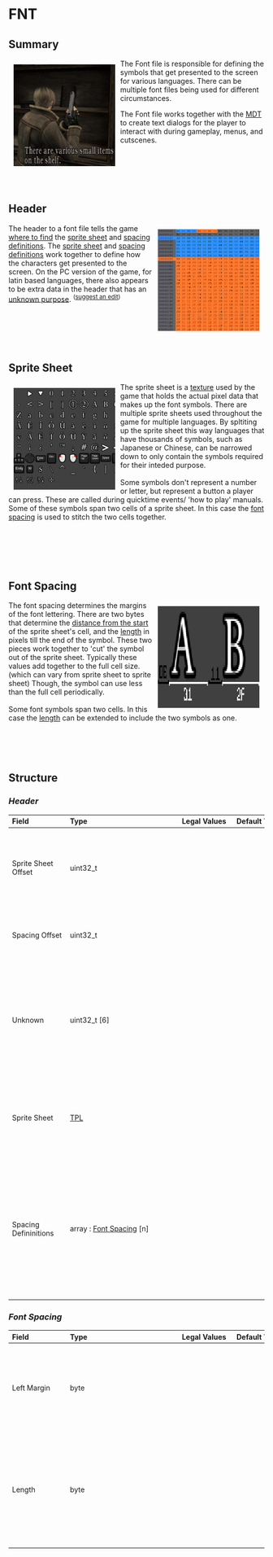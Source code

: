 # FNT

## Summary
 <img align='left' style='margin:10px' src='images/Events/Message Event.png' width=200 height=200></img> The Font file is responsible for defining the symbols that get presented to the screen for various languages. There can be multiple font files being used for different circumstances. 


The Font file works together with the [MDT](mdt.md) to create text dialogs for the player to interact with during gameplay, menus, and cutscenes. <br><br><br><br><br><br>

 ## Header
 <img align='right' style='margin:10px; background-size: cover;' src='images/Font Header.png' width=200 height=200></img> The header to a font file tells the game [where to find](#sprite-sheet-offset) the [sprite sheet](#sprite-sheet) and [spacing definitions](#spacing-definitions). The [sprite sheet](#sprite-sheet) and [spacing definitions](#spacing-definitions) work together to define how the characters get presented to the screen. On the PC version of the game, for latin based languages, there also appears to be extra data in the header that has an [unknown purpose](#unknown). <sup>([suggest an edit](https://github.com/Zatarita/re4-wiki/issues/new?title=update-FNT-Unknown))</sup><br><br><br><br><br><br>
 ## Sprite Sheet
 <img align='left' style='margin:10px' src='images/example.png' width=200 height=200></img> The sprite sheet is a [texture](tpl.md) used by the game that holds the actual pixel data that makes up the font symbols. There are multiple sprite sheets used throughout the game for multiple languages. By spltiting up the sprite sheet this way languages that have thousands of symbols, such as Japanese or Chinese, can be narrowed down to only contain the symbols required for their inteded purpose.
 <br><br> Some symbols don't represent a number or letter, but represent a button a player can press. These are called during quicktime events/ 'how to play' manuals. Some of these symbols span two cells of a sprite sheet. In this case the [font spacing](#font-spacing) is used to stitch the two cells together. <br><br> <br><br> <br><br>
 ## Font Spacing
 <img align='right' style='margin:10px' src='images/Font Spacing.png' width=200 height=200></img> The font spacing determines the margins of the font lettering. There are two bytes that determine the [distance from the start](#left-margin) of the sprite sheet's cell, and the [length](#length) in pixels till the end of the symbol. These two pieces work together to 'cut' the symbol out of the sprite sheet. Typically these values add together to the full cell size. (which can vary from sprite sheet to sprite sheet) Though, the symbol can use less than the full cell periodically.
<br><br> Some font symbols span two cells. In this case the [length](#length) can be extended to include the two symbols as one. <br><br><br><br><br> 
## Structure
### *Header*


| <span style="display: inline-block; width:100px">Field</span> | <span style="display: inline-block; width:200px">Type</span> | <span style="display: inline-block; width:100px">Legal Values</span> | <span style="display: inline-block; width:100px">Default Value</span> | Comment |
| :- | :- | :-: | :- | :- |
| <span id='sprite-sheet-offset'>Sprite Sheet Offset</span> | uint32_t   |  |  | The offset that points to the start of the [TPL](tpl.md) that defines the font's sprite sheet. |
| <span id='spacing-offset'>Spacing Offset</span> | uint32_t   |  |  | The offset that points to the start of the [font spacing definitions](#spacing-definitions). |
| <span id='unknown'>Unknown</span> | uint32_t  [6] |  |  | Unknown what these bytes do; however, they only seem to be set on the pc version of the game for the latin based symbols. |
| <span id='sprite-sheet'>Sprite Sheet</span> | [TPL](tpl.md)   |  |  | The sprite sheet holding the actual font symbols that gets presented to screen. |
| <span id='spacing-defininitions'>Spacing Defininitions</span> | array : [Font Spacing](#font-spacing) [n] |  |  | The size of the array appears to be the [Spacing Offset](#spacing-offset) through the end of file. There also seems to be no bounds checking at runtime. |
### *Font Spacing*


| <span style="display: inline-block; width:100px">Field</span> | <span style="display: inline-block; width:200px">Type</span> | <span style="display: inline-block; width:100px">Legal Values</span> | <span style="display: inline-block; width:100px">Default Value</span> | Comment |
| :- | :- | :-: | :- | :- |
| <span id='left-margin'>Left Margin</span> | byte   |  |  | Number of pixels between left border of the sprite and the beginning of the character. |
| <span id='length'>Length</span> | byte   |  |  | Number of pixels starting after the Left Margin going to the end of the symbol's cell. (with some variation) |
